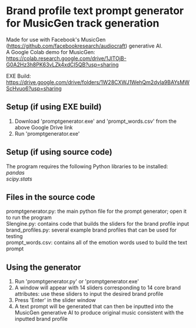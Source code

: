 # Brand profile text prompt generator for MusicGen track generation

Made for use with Facebook's MusicGen (https://github.com/facebookresearch/audiocraft) generative AI.\
A Google Colab demo for MusicGen: https://colab.research.google.com/drive/1JlTOjB-G0A2Hz3h8PK63vLZk4xdCI5QB?usp=sharing 

EXE Build: https://drive.google.com/drive/folders/1W28CXWJ1WehQm2dyIa9BAYsMWScHvuo6?usp=sharing 

## **Setup (if using EXE build)**
  1. Download 'promptgenerator.exe' and 'prompt_words.csv' from the above Google Drive link
  2. Run 'promptgenerator.exe'

## **Setup (if using source code)**

The program requires the following Python libraries to be installed:\
_pandas_\
_scipy.stats_

## **Files in the source code**
  
promptgenerator.py: the main python file for the prompt generator; open it to run the program\
Slengine.py: contains code that builds the sliders for the brand profile input\
brand_profiles.py: several example brand profiles that can be used for testing\
prompt_words.csv: contains all of the emotion words used to build the text prompt

## **Using the generator**

1. Run 'promptgenerator.py' or 'promptgenerator.exe'
2. A window will appear with 14 sliders corresponding to 14 core brand attributes: use these sliders to input the desired brand profile
3. Press 'Enter' in the slider window
4. A text prompt will be generated that can then be inputted into the MusicGen generative AI to produce original music consistent with the inputted brand profile
